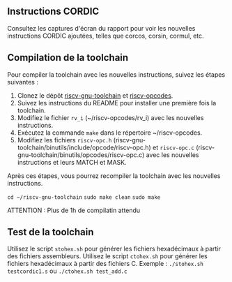 ## Instructions CORDIC

Consultez les captures d'écran du rapport pour voir les nouvelles instructions CORDIC ajoutées, telles que corcos, corsin, cormul, etc.

## Compilation de la toolchain

Pour compiler la toolchain avec les nouvelles instructions, suivez les étapes suivantes :

1. Clonez le dépôt [riscv-gnu-toolchain](https://github.com/riscv-collab/riscv-gnu-toolchain) et [riscv-opcodes](https://github.com/riscv/riscv-opcodes).
2. Suivez les instructions du README pour installer une première fois la toolchain.
3. Modifiez le fichier `rv_i` (~/riscv-opcodes/rv_i) avec les nouvelles instructions.
4. Exécutez la commande `make` dans le répertoire ~/riscv-opcodes.
5. Modifiez les fichiers `riscv-opc.h` (riscv-gnu-toolchain/binutils/include/opcode/riscv-opc.h) et `riscv-opc.c`  (riscv-gnu-toolchain/binutils/opcodes/riscv-opc.c) avec les nouvelles instructions et leurs MATCH et MASK.

Après ces étapes, vous pourrez recompiler la toolchain avec les nouvelles instructions.

`cd ~/riscv-gnu-toolchain`
`sudo make clean`
`sudo make`

ATTENTION : Plus de 1h de compilatin attendu

## Test de la toolchain

Utilisez le script `stohex.sh` pour générer les fichiers hexadécimaux à partir des fichiers assembleurs. 
Utilisez le script `ctohex.sh` pour générer les fichiers hexadécimaux à partir des fichiers C. 
Exemple : `./stohex.sh testcordic1.s` ou `./ctohex.sh test_add.c`

